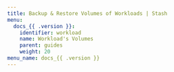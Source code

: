 ```yaml
---
title: Backup & Restore Volumes of Workloads | Stash
menu:
  docs_{{ .version }}:
    identifier: workload
    name: Workload's Volumes
    parent: guides
    weight: 20
menu_name: docs_{{ .version }}
---
```

